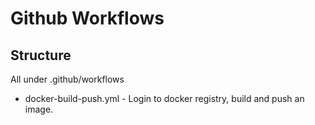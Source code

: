 # Github Workflows

## Structure

All under .github/workflows

- docker-build-push.yml - Login to docker registry, build and push an image.